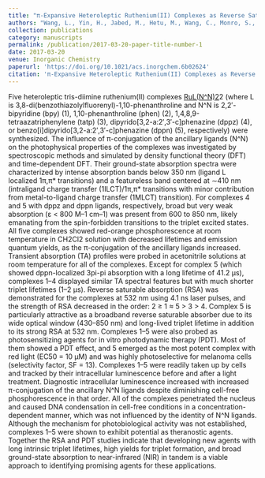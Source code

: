 ```yaml
---
title: "π-Expansive Heteroleptic Ruthenium(II) Complexes as Reverse Saturable Absorbers and Photosensitizers for Photodynamic Therapy"
authors: "Wang, L., Yin, H., Jabed, M., Hetu, M., Wang, C., Monro, S., Zhu, X., Kilina, S., McFarland, S., Sun, W."
collection: publications
category: manuscripts
permalink: /publication/2017-03-20-paper-title-number-1 
date: 2017-03-20
venue: Inorganic Chemistry
paperurl: 'https://doi.org/10.1021/acs.inorgchem.6b02624' 
citation: 'π-Expansive Heteroleptic Ruthenium(II) Complexes as Reverse Saturable Absorbers and Photosensitizers for Photodynamic Therapy. <i>Inorganic Chemistry</i> 2017, 56(6),3245-3259. DOI:10.1021/acs.inorgchem.6b02624.'
---
```


Five heteroleptic tris-diimine ruthenium(II) complexes [RuL(N^N)2](PF6)2 (where L is 3,8-di(benzothiazolylfluorenyl)-1,10-phenanthroline and N^N is 2,2′-bipyridine (bpy) (1), 1,10-phenanthroline (phen) (2), 1,4,8,9-tetraazatriphenylene (tatp) (3), dipyrido[3,2-a:2′,3′-c]phenazine (dppz) (4), or benzo[i]dipyrido[3,2-a:2′,3′-c]phenazine (dppn) (5), respectively) were synthesized. The influence of π-conjugation of the ancillary ligands (N^N) on the photophysical properties of the complexes was investigated by spectroscopic methods and simulated by density functional theory (DFT) and time-dependent DFT. Their ground-state absorption spectra were characterized by intense absorption bands below 350 nm (ligand L localized 1π,π* transitions) and a featureless band centered at ∼410 nm (intraligand charge transfer (1ILCT)/1π,π* transitions with minor contribution from metal-to-ligand charge transfer (1MLCT) transition). For complexes 4 and 5 with dppz and dppn ligands, respectively, broad but very weak absorption (ε < 800 M–1 cm–1) was present from 600 to 850 nm, likely emanating from the spin-forbidden transitions to the triplet excited states. All five complexes showed red-orange phosphorescence at room temperature in CH2Cl2 solution with decreased lifetimes and emission quantum yields, as the π-conjugation of the ancillary ligands increased. Transient absorption (TA) profiles were probed in acetonitrile solutions at room temperature for all of the complexes. Except for complex 5 (which showed dppn-localized 3pi-pi absorption with a long lifetime of 41.2 μs), complexes 1–4 displayed similar TA spectral features but with much shorter triplet lifetimes (1–2 μs). Reverse saturable absorption (RSA) was demonstrated for the complexes at 532 nm using 4.1 ns laser pulses, and the strength of RSA decreased in the order: 2 ≥ 1 ≈ 5 > 3 > 4. Complex 5 is particularly attractive as a broadband reverse saturable absorber due to its wide optical window (430–850 nm) and long-lived triplet lifetime in addition to its strong RSA at 532 nm. Complexes 1–5 were also probed as photosensitizing agents for in vitro photodynamic therapy (PDT). Most of them showed a PDT effect, and 5 emerged as the most potent complex with red light (EC50 = 10 μM) and was highly photoselective for melanoma cells (selectivity factor, SF = 13). Complexes 1–5 were readily taken up by cells and tracked by their intracellular luminescence before and after a light treatment. Diagnostic intracellular luminescence increased with increased π-conjugation of the ancillary N^N ligands despite diminishing cell-free phosphorescence in that order. All of the complexes penetrated the nucleus and caused DNA condensation in cell-free conditions in a concentration-dependent manner, which was not influenced by the identity of N^N ligands. Although the mechanism for photobiological activity was not established, complexes 1–5 were shown to exhibit potential as theranostic agents. Together the RSA and PDT studies indicate that developing new agents with long intrinsic triplet lifetimes, high yields for triplet formation, and broad ground-state absorption to near-infrared (NIR) in tandem is a viable approach to identifying promising agents for these applications.